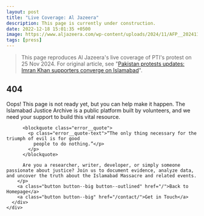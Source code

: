 ```yaml
---
layout: post
title: "Live Coverage: Al Jazeera"
description: This page is currently under construction.
date: 2022-12-18 15:01:35 +0500
image: https://www.aljazeera.com/wp-content/uploads/2024/11/AFP__20241125__36N82TB__v1__HighRes__PakistanPoliticsUnrestKhan-1732553280.jpg?w=770&resize=770%2C513
tags: [press]
---
```


> This page reproduces Al Jazeera's live coverage of PTI's protest on 25 Nov 2024. For original article, see "[Pakistan protests updates: Imran Khan supporters converge on Islamabad](https://www.aljazeera.com/news/liveblog/2024/11/25/pakistan-protests-live-imran-khans-supporters-arrested-ahead-of-rally)".

<div class="container">
  <div class="row">
    <div class="col col-12">
      <div class="error">
        <h2 class="error__title">404</h2>
        <p class="error__text">
          Oops! This page is not ready yet, but you can help make it happen. The Islamabad Justice Archive is a public platform built by volunteers, and we need your support to build this vital resource.

          <blockquote class="error__quote">
            <p class="error__quote-text">“The only thing necessary for the triumph of evil is for good
              people to do nothing.”</p>
            </p>
          </blockquote>

          Are you a researcher, writer, developer, or simply someone passionate about justice? Join us to document evidence, analyze data, and uncover the truth about the Islamabad Massacre and related events.
        </p>
        <a class="button button--big button--outlined" href="/">Back to Homepage</a>
        <a class="button button--big" href="/contact/">Get in Touch</a>
      </div>
    </div>
  </div>
</div>
